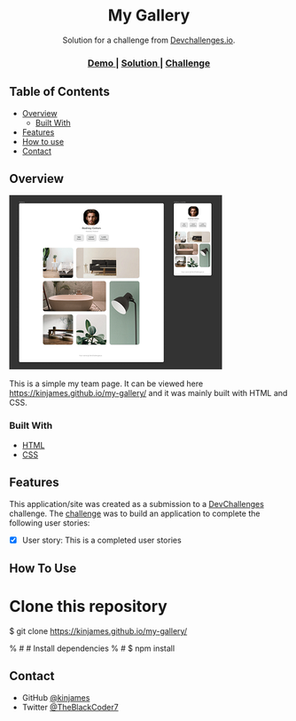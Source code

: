 <!-- Please update value in the {}  -->

<h1 align="center">My Gallery</h1>

<div align="center">
   Solution for a challenge from  <a href="http://devchallenges.io" target="_blank">Devchallenges.io</a>.
</div>

<div align="center">
  <h3>
    <a href="https://kinjames.github.io/my-gallery/">
      Demo
    </a>
    <span> | </span>
    <a href="https://github.com/kinjames/my-gallery">
      Solution
    </a>
    <span> | </span>
    <a href="https://devchallenges.io/challenges/wBunSb7FPrIepJZAg0sY">
      Challenge
    </a>
  </h3>
</div>

<!-- TABLE OF CONTENTS -->

## Table of Contents

- [Overview](#overview)
  - [Built With](#built-with)
- [Features](#features)
- [How to use](#how-to-use)
- [Contact](#contact)
<!-- - [Acknowledgements](#acknowledgements) -->

<!-- OVERVIEW -->

## Overview

![screenshot](shot.png)

This is a simple my team page. It can be viewed here https://kinjames.github.io/my-gallery/ and it was mainly built with HTML and CSS.



### Built With

<!-- This section should list any major frameworks that you built your project using. Here are a few examples.-->

- [HTML](https://html.com/)
- [CSS](https://www.w3schools.com/css/)

## Features

<!-- List the features of your application or follow the template. Don't share the figma file here :) -->

This application/site was created as a submission to a [DevChallenges](https://devchallenges.io/challenges) challenge. The [challenge](https://devchallenges.io/challenges/TtUjDt19eIHxNQ4n5jps) was to build an application to complete the following user stories:

- [x] User story: This is a completed user stories
<!-- - [ ] User story: This is a incompleted user stories
- [ ] User story: This is a incompleted 2nd user stories -->

## How To Use

<!-- To clone and run this application, you'll need [Git](https://git-scm.com) and [Node.js](https://nodejs.org/en/download/) (which comes with [npm](http://npmjs.com)) installed on your computer. From your command line:

```bash -->
# Clone this repository
$ git clone https://kinjames.github.io/my-gallery/

% # # Install dependencies
% # $ npm install

<!-- # # Run the app
# $ npm start
``` -->

<!-- ## Acknowledgements -->

<!-- This section should list any articles or add-ons/plugins that helps you to complete the project. This is optional but it will help you in the future. For exmpale -->

<!-- - [Steps to replicate a design with only HTML and CSS](https://devchallenges-blogs.web.app/how-to-replicate-design/)
- [Node.js](https://nodejs.org/)
- [Marked - a markdown parser](https://github.com/chjj/marked) -->

## Contact

<!-- - Website [your-website.com](https://{your-web-site-link}) -->
- GitHub [@kinjames](https://github.com/kinjames)
- Twitter [@TheBlackCoder7](https://twitter.com/TheBlackCoder7)
